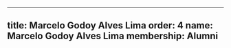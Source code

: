 ---
  title: Marcelo Godoy Alves Lima
  order: 4
  name: Marcelo Godoy Alves Lima
  membership: Alumni
  ---
  